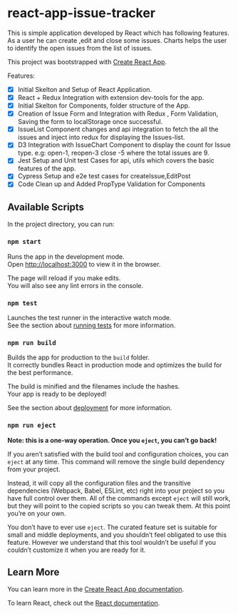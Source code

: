 # react-app-issue-tracker

This is simple application developed by React which has following features. As a user he can create ,edit and close some issues. Charts helps the user to identify the open issues from the list of issues.

This project was bootstrapped with [Create React App](https://github.com/facebook/create-react-app).

Features:

- [x] Initial Skelton and Setup of React Application.
- [x] React + Redux Integration with extension dev-tools for the app.
- [x] Initial Skelton for Components, folder structure of the App.
- [x] Creation of Issue Form and Integration with Redux , Form Validation, Saving the form to localStorage once successful.
- [x] IssueList Component changes and api integration to fetch the all the issues and inject into redux for displaying the Issues-list.
- [x] D3 Integration with IssueChart Component to display the count for Issue type.
      e.g: open-1, reopen-3 close -5 where the total issues are 9.
- [x] Jest Setup and Unit test Cases for api, utils which covers the basic features of the app.
- [x] Cypress Setup and e2e test cases for createIssue,EditPost
- [x] Code Clean up and Added PropType Validation for Components

## Available Scripts

In the project directory, you can run:

### `npm start`

Runs the app in the development mode.<br>
Open [http://localhost:3000](http://localhost:3000) to view it in the browser.

The page will reload if you make edits.<br>
You will also see any lint errors in the console.

### `npm test`

Launches the test runner in the interactive watch mode.<br>
See the section about [running tests](https://facebook.github.io/create-react-app/docs/running-tests) for more information.

### `npm run build`

Builds the app for production to the `build` folder.<br>
It correctly bundles React in production mode and optimizes the build for the best performance.

The build is minified and the filenames include the hashes.<br>
Your app is ready to be deployed!

See the section about [deployment](https://facebook.github.io/create-react-app/docs/deployment) for more information.

### `npm run eject`

**Note: this is a one-way operation. Once you `eject`, you can’t go back!**

If you aren’t satisfied with the build tool and configuration choices, you can `eject` at any time. This command will remove the single build dependency from your project.

Instead, it will copy all the configuration files and the transitive dependencies (Webpack, Babel, ESLint, etc) right into your project so you have full control over them. All of the commands except `eject` will still work, but they will point to the copied scripts so you can tweak them. At this point you’re on your own.

You don’t have to ever use `eject`. The curated feature set is suitable for small and middle deployments, and you shouldn’t feel obligated to use this feature. However we understand that this tool wouldn’t be useful if you couldn’t customize it when you are ready for it.

## Learn More

You can learn more in the [Create React App documentation](https://facebook.github.io/create-react-app/docs/getting-started).

To learn React, check out the [React documentation](https://reactjs.org/).
